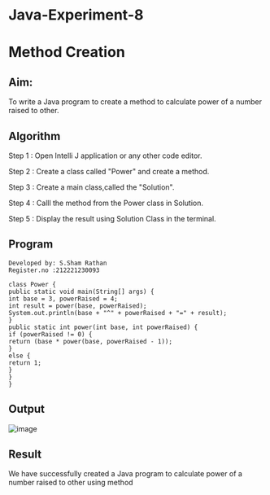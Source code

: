 # Java-Experiment-8
# Method Creation

## Aim:
  To write a Java program to create a method to calculate power of a number raised to other.
  
## Algorithm

Step 1 : Open Intelli J application or any other code editor.

Step 2 : Create a class called "Power" and create a method.

Step 3 : Create a main class,called the "Solution".

Step 4 : Calll the method from the Power class in Solution.

Step 5 : Display the result using Solution Class in the terminal.

## Program
```
Developed by: S.Sham Rathan
Register.no :212221230093

class Power {
public static void main(String[] args) {
int base = 3, powerRaised = 4;
int result = power(base, powerRaised);
System.out.println(base + "^" + powerRaised + "=" + result);
}
public static int power(int base, int powerRaised) {
if (powerRaised != 0) {
return (base * power(base, powerRaised - 1));
}
else {
return 1;
}
}
}
```


## Output
![image](https://github.com/SaiDarshan2003/Experiment-8/assets/94692595/e6e9247c-60af-4a7a-8929-80e3804ac254)


## Result 
  We have successfully created a Java program to calculate power of a number raised to other using method
